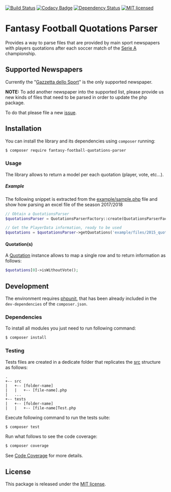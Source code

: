 [![Build Status](https://travis-ci.org/astronati/php-fantasy-football-quotations-parser.svg?branch=master)](https://travis-ci.org/astronati/php-fantasy-football-quotations-parser)
[![Codacy Badge](https://api.codacy.com/project/badge/Grade/9d160340b6f645c0b370ddb385fa2088)](https://www.codacy.com/app/astronati/php-fantasy-football-quotations-parser?utm_source=github.com&amp;utm_medium=referral&amp;utm_content=astronati/php-fantasy-football-quotations-parser&amp;utm_campaign=Badge_Grade)
[![Dependency Status](https://www.versioneye.com/user/projects/586ad24440543800417e5662/badge.svg?style=flat-square)](https://www.versioneye.com/user/projects/586ad24440543800417e5662)
[![MIT licensed](https://img.shields.io/badge/license-MIT-blue.svg)](./LICENSE.md)

# Fantasy Football Quotations Parser
Provides a way to parse files that are provided by main sport newspapers with players quotations after each soccer match
of the [Serie A](https://en.wikipedia.org/wiki/Serie_A) championship.

## Supported Newspapers
Currently the "[Gazzetta dello Sport](http://www.gazzetta.it/)" is the only supported newspaper.

**NOTE:** To add another newspaper into the supported list, please provide us new kinds of files that need to be parsed
in order to update the php package.

To do that please file a new [issue](https://github.com/astronati/php-fantasy-football-quotations-parser/issues/new).

## Installation
You can install the library and its dependencies using `composer` running:
```sh
$ composer require fantasy-football-quotations-parser
```

### Usage
The library allows to return a model per each quotation (player, vote, etc...).

##### Example
The following snippet is extracted from the
[example/sample.php](https://github.com/astronati/php-fantasy-football-quotations-parser/blob/master/example/sample.php)
file and show how parsing an excel file of the season 2017/2018

```php
// Obtain a QuotationsParser
$quotationsParser = QuotationsParserFactory::create(QuotationsParserFactory::FORMAT_GAZZETTA_SINCE_2015);

// Get the PlayerData information, ready to be used
$quotations = $quotationsParser->getQuotations('example/files/2015_quotazioni_gazzetta_25.xls');
```

#### Quotation(s)
A [Quotation](https://github.com/astronati/php-fantasy-football-quotations-parser/blob/master/src/model/Quotation.php)
instance allows to map a single row and to return information as follows:

```php
$quotations[0]->isWithoutVote();
```

## Development
The environment requires [phpunit](https://phpunit.de/), that has been already included in the `dev-dependencies` of the
`composer.json`.

### Dependencies
To install all modules you just need to run following command:

```sh
$ composer install
```

### Testing
Tests files are created in a dedicate folder that replicates the
[src](https://github.com/astronati/php-fantasy-football-quotations-parser/tree/master/src) structure as follows:
```
.
+-- src
|   +-- [folder-name]
|   |   +-- [file-name].php
|   ...
+-- tests
|   +-- [folder-name]
|   |   +-- [file-name]Test.php
```

Execute following command to run the tests suite:
```sh
$ composer test
```

Run what follows to see the code coverage:
```sh
$ composer coverage
```

See [Code Coverage](http://astronati.github.io/php-fantasy-football-quotations-parser/coverage/report/html/index.html)
for more details.

## License
This package is released under the [MIT license](LICENSE.md).
